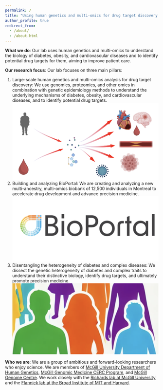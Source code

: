 ```yaml
---
permalink: /
title: "Using human genetics and multi-omics for drug target discovery and improving clinical care"
author_profile: true
redirect_from: 
  - /about/
  - /about.html
---
```


**What we do**: Our lab uses human genetics and multi-omics to understand the biology of diabetes, obesity, and cardiovascular diseases and to identify potential drug targets for them, aiming to improve patient care.

**Our research focus**: Our lab focuses on three main pillars:
1. Large-scale human genetics and multi-omics analysis for drug target discovery: We use genomics, proteomics, and other omics in combination with genetic epidemiology methods to understand the underlying mechanisms of diabetes, obesity, and cardiovascular diseases, and to identify potential drug targets.
![omics](image_omics.png)
2. Building and analyzing BioPortal: We are creating and analyzing a new multi-ancestry, multi-omics biobank of 12,500 individuals in Montreal to accelerate drug development and advance precision medicine.
![bioportal](image_bioportal.png)
3. Disentangling the heterogeneity of diabetes and complex diseases: We dissect the genetic heterogeneity of diabetes and complex traits to understand their distinctive biology, identify drug targets, and ultimately promote precision medicine.
![diversity](image_diversity.png)

**Who we are**: We are a group of ambitious and forward-looking researchers who enjoy science. We are members of [McGill University Department of Human Genetics](https://www.mcgill.ca/humangenetics/), [McGill Genomic Medicine CERC Program](https://www.genomic-medicine-cerc.online/), and [McGill Genome Centre](https://www.mcgillgenomecentre.ca/). We work closely with the [Richards lab at McGill University](https://www.mcgill.ca/genepi/) and the [Flannick lab at the Broad Institute of MIT and Harvard](https://www.flannicklab.org/).
